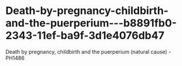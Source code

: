 # Death-by-pregnancy-childbirth-and-the-puerperium---b8891fb0-2343-11ef-ba9f-3d1e4076db47
Death by pregnancy, childbirth and the puerperium (natural cause) - PH1486
